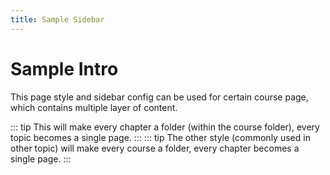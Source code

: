 ```yaml
---
title: Sample Sidebar
---
```

# Sample Intro
This page style and sidebar config can be used for certain course page, which contains multiple layer of content.

::: tip
This will make every chapter a folder (within the course folder), every topic becomes a single page.
:::
::: tip
The other style (commonly used in other topic) will make every course a folder, every chapter becomes a single page.
:::